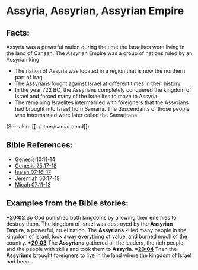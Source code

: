 # Assyria, Assyrian, Assyrian Empire #

## Facts: ##

Assyria was a powerful nation during the time the Israelites were living in the land of Canaan. The Assyrian Empire was a group of nations ruled by an Assyrian king.

 * The nation of Assyria was located in a region that is now the northern part of Iraq.
 * The Assyrians fought against Israel at different times in their history.
 * In the year 722 BC, the Assyrians completely conquered the kingdom of Israel and forced many of the Israelites to move to Assyria.
 * The remaining Israelites intermarried with foreigners that the Assyrians had brought into Israel from Samaria. The descendants of those people who intermarried were later called the Samaritans.

(See also: [[../other/samaria.md]])

## Bible References: ##

* [Genesis 10:11-14](en/tn/gen/help/10/11)
* [Genesis 25:17-18](en/tn/gen/help/25/17)
* [Isaiah 07:16-17](en/tn/isa/help/07/16)
* [Jeremiah 50:17-18](en/tn/jer/help/50/17)
* [Micah 07:11-13](en/tn/mic/help/07/11)

## Examples from the Bible stories: ##

  __*[20:02](en/tn/obs/help/20/02)__ So God punished both kingdoms by allowing their enemies to destroy them. The kingdom of Israel was destroyed by the __Assyrian Empire__, a powerful, cruel nation. The __Assyrians__ killed many people in the kingdom of Israel, took away everything of value, and burned much of the country.
  __*[20:03](en/tn/obs/help/20/03)__ The __Assyrians__ gathered all the leaders, the rich people, and the people with skills and took them to __Assyria__.
  __*[20:04](en/tn/obs/help/20/04)__ Then the __Assyrians__ brought foreigners to live in the land where the kingdom of Israel had been.